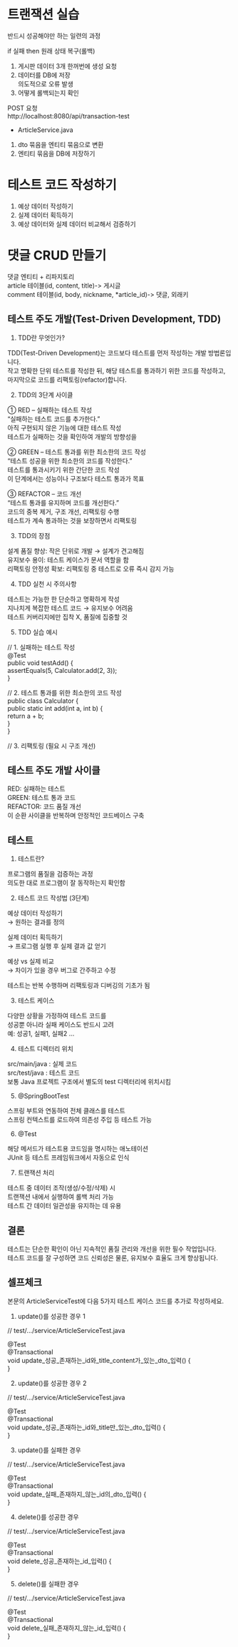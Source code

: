 # 트랜잭션 실습   
반드시 성공해야만 하는 일련의 과정   
   
if 실패 then  원래 상태 복구(롤백)   
1. 게시판 데이터 3개 한꺼번에 생성 요청   
2. 데이터를 DB에 저장   
   의도적으로 오류 발생   
3. 어떻게 롤백되는지 확인   
   
POST 요청   
http://localhost:8080/api/transaction-test   
   
* ArticleService.java   
1. dto 묶음을 엔티티 묶음으로 변환   
2. 엔티티 묶음을 DB에 저장하기   
   
# 테스트 코드 작성하기   
1. 예상 데이터 작성하기   
2. 실제 데이터 획득하기   
3. 예상 데이터와 실제 데이터 비교해서 검증하기   
   
# 댓글 CRUD 만들기   
댓글 엔티티 + 리파지토리   
article 테이블(id, content, title)-> 게시글   
comment 테이블(id, body, nickname, *article_id)-> 댓글, 외래키   
   
   
## 테스트 주도 개발(Test-Driven Development, TDD)   
      
1. TDD란 무엇인가?   
   
TDD(Test-Driven Development)는 코드보다 테스트를 먼저 작성하는 개발 방법론입니다.   
작고 명확한 단위 테스트를 작성한 뒤, 해당 테스트를 통과하기 위한 코드를 작성하고, 마지막으로    코드를 리팩토링(refactor)합니다.   
   
2. TDD의 3단계 사이클   
   
① RED – 실패하는 테스트 작성   
“실패하는 테스트 코드를 추가한다.”   
아직 구현되지 않은 기능에 대한 테스트 작성   
테스트가 실패하는 것을 확인하여 개발의 방향성을    
   
② GREEN – 테스트 통과를 위한 최소한의 코드 작성   
“테스트 성공을 위한 최소한의 코드를 작성한다.”   
테스트를 통과시키기 위한 간단한 코드 작성   
이 단계에서는 성능이나 구조보다 테스트 통과가 목표   
   
③ REFACTOR – 코드 개선   
“테스트 통과를 유지하며 코드를 개선한다.”   
코드의 중복 제거, 구조 개선, 리팩토링 수행   
테스트가 계속 통과하는 것을 보장하면서 리팩토링   
   
3. TDD의 장점
   
설계 품질 향상: 작은 단위로 개발 → 설계가 견고해짐   
유지보수 용이: 테스트 케이스가 문서 역할을 함   
리팩토링 안정성 확보: 리팩토링 중 테스트로 오류 즉시 감지 가능   
   
4. TDD 실천 시 주의사항   
   
테스트는 가능한 한 단순하고 명확하게 작성   
지나치게 복잡한 테스트 코드 → 유지보수 어려움   
테스트 커버리지에만 집착 X, 품질에 집중할 것   
      
5. TDD 실습 예시   
   
// 1. 실패하는 테스트 작성   
    @Test   
    public void testAdd() {   
        assertEquals(5, Calculator.add(2, 3));   
    }   
   
// 2. 테스트 통과를 위한 최소한의 코드 작성   
    public class Calculator {   
        public static int add(int a, int b) {   
            return a + b;   
        }   
    }   
   
// 3. 리팩토링 (필요 시 구조 개선)   
   
   
   
## 테스트 주도 개발 사이클   
   
RED: 실패하는 테스트   
GREEN: 테스트 통과 코드   
REFACTOR: 코드 품질 개선   
이 순환 사이클을 반복하며 안정적인 코드베이스 구축   
   
      
   
## 테스트   
   
1. 테스트란?   
   
프로그램의 품질을 검증하는 과정   
의도한 대로 프로그램이 잘 동작하는지 확인함   
   
   
2. 테스트 코드 작성법 (3단계)   
   
예상 데이터 작성하기   
→ 원하는 결과를 정의   
   
실제 데이터 획득하기   
→ 프로그램 실행 후 실제 결과 값 얻기   
   
예상 vs 실제 비교   
→ 차이가 있을 경우 버그로 간주하고 수정   
   
테스트는 반복 수행하며 리팩토링과 디버깅의 기초가 됨   
   
   
3. 테스트 케이스   
   
다양한 상황을 가정하여 테스트 코드를    
성공뿐 아니라 실패 케이스도 반드시 고려   
예: 성공1, 실패1, 실패2 …   
   
4. 테스트 디렉터리 위치   
   
src/main/java : 실제 코드   
src/test/java : 테스트 코드   
보통 Java 프로젝트 구조에서 별도의 test 디렉터리에 위치시킴   
   
   
5. @SpringBootTest   
   
스프링 부트와 연동하여 전체 클래스를 테스트   
스프링 컨텍스트를 로드하여 의존성 주입 등 테스트 가능   
   
   
6. @Test   
   
해당 메서드가 테스트용 코드임을 명시하는 애노테이션   
JUnit 등 테스트 프레임워크에서 자동으로 인식   
   
7. 트랜잭션 처리   
   
테스트 중 데이터 조작(생성/수정/삭제) 시   
트랜잭션 내에서 실행하여 롤백 처리 가능   
테스트 간 데이터 일관성을 유지하는 데 유용   
   
   
## 결론   
테스트는 단순한 확인이 아닌 지속적인 품질 관리와 개선을 위한 필수 작업입니다.   
테스트 코드를 잘 구성하면 코드 신뢰성은 물론, 유지보수 효율도 크게 향상됩니다.   
   
   
## 셀프체크   
본문의 ArticleServiceTest에 다음 5가지 테스트 케이스 코드를 추가로 작성하세요.   
   
1. update()를 성공한 경우 1   
   
// test/.../service/ArticleServiceTest.java   
   
@Test     
@Transactional     
void update_성공_존재하는_id와_title_content가_있는_dto_입력() {     
}   
   
2. update()를 성공한 경우 2   
   
// test/.../service/ArticleServiceTest.java   
   
@Test     
@Transactional     
void update_성공_존재하는_id와_title만_있는_dto_입력() {     
}   
   
3. update()를 실패한 경우   
   
// test/.../service/ArticleServiceTest.java   
   
@Test     
@Transactional     
void update_실패_존재하지_않는_id의_dto_입력() {     
}   
   
4. delete()를 성공한 경우   
   
// test/.../service/ArticleServiceTest.java   
   
@Test     
@Transactional     
void delete_성공_존재하는_id_입력() {     
}   
   
5. delete()를 실패한 경우   
   
// test/.../service/ArticleServiceTest.java   
   
@Test     
@Transactional     
void delete_실패_존재하지_않는_id_입력() {     
}   